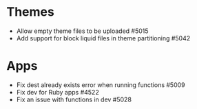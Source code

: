 # Themes
* Allow empty theme files to be uploaded #5015
* Add support for block liquid files in theme partitioning #5042

# Apps
* Fix dest already exists error when running functions #5009
* Fix dev for Ruby apps #4522
* Fix an issue with functions in dev #5028
